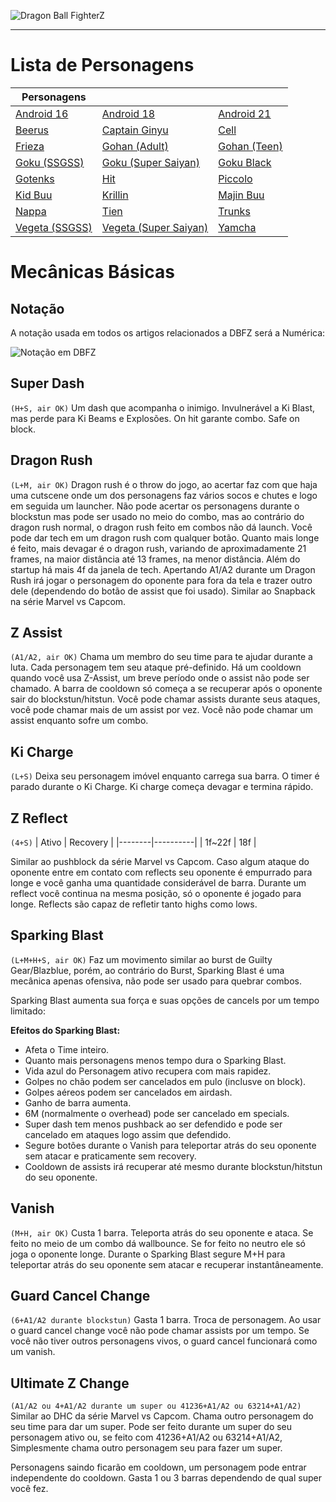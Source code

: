 ![Dragon Ball FighterZ](https://compass-ssl.microsoft.com/assets/47/3d/473df497-8b1f-4d90-bea5-9eee376d1992.jpg?n=Dragon-Ball-FighterZ_GLP-Page-Hero-1084_1920x600_02.jpg)
<!-- TITLE: Dragon Ball Fighter Z -->
<!-- SUBTITLE:Dragon Ball FighterZ é um jogo 3v3 desenvolvido pela Arc System Works baseado na franquia Dragon Ball. O jogo utiliza o mesmo estilo visual de Guilty gear Xrd, onde modelos 3D tentam imitar ao máximo modelos 2D. O jogo roda na Unreal engine 4.-->



---
# Lista de Personagens
| Personagens |  |  |
|---------------------------------------------------------------------------|-----------------------------------------------------------------------------------------|-----------------------------------------------------------------------|
| [Android 16](/jogos/dragon-ball-fighter-z/personagens/Android-16) | [Android 18](/jogos/dragon-ball-fighter-z/personagens/Android-18) | [Android 21](/jogos/dragon-ball-fighter-z/personagens/Android-21) |
| [Beerus](/jogos/dragon-ball-fighter-z/personagens/Beerus) | [Captain Ginyu](/jogos/dragon-ball-fighter-z/personagens/Captain-Ginyu) | [Cell](/jogos/dragon-ball-fighter-z/personagens/Cell) |
| [Frieza](/jogos/dragon-ball-fighter-z/personagens/Frieza) | [Gohan (Adult)](/jogos/dragon-ball-fighter-z/personagens/Gohan-Adult) | [Gohan (Teen)](/jogos/dragon-ball-fighter-z/personagens/Gohan-Teen) |
| [Goku (SSGSS)](/jogos/dragon-ball-fighter-z/personagens/Goku-Blue) | [Goku (Super Saiyan)](/jogos/dragon-ball-fighter-z/personagens/Goku-SSJ) | [Goku Black](/jogos/dragon-ball-fighter-z/personagens/Goku-Black) |
| [Gotenks](/jogos/dragon-ball-fighter-z/personagens/Gotenks) | [Hit](/jogos/dragon-ball-fighter-z/personagens/Hit) | [Piccolo](/jogos/dragon-ball-fighter-z/personagens/Piccolo) |
| [Kid Buu](/jogos/dragon-ball-fighter-z/personagens/Kid-Buu) | [Krillin](/jogos/dragon-ball-fighter-z/personagens/Krillin) | [Majin Buu](/jogos/dragon-ball-fighter-z/personagens/Majin-Buu) |
| [Nappa](/jogos/dragon-ball-fighter-z/personagens/Nappa) | [Tien](/jogos/dragon-ball-fighter-z/personagens/Tien) | [Trunks](/jogos/dragon-ball-fighter-z/personagens/Trunks) |
| [Vegeta (SSGSS)](/jogos/dragon-ball-fighter-z/personagens/Vegeta-Blue) | [Vegeta (Super Saiyan)](/jogos/dragon-ball-fighter-z/personagens/Vegeta-SSJ) | [Yamcha](/jogos/dragon-ball-fighter-z/personagens/Yamcha) |
# Mecânicas Básicas

## Notação
A notação usada em todos os artigos relacionados a DBFZ será a Numérica:

![Notação em DBFZ](https://cdn.discordapp.com/attachments/377253177059442688/410130219316281366/dbfz_notation-01.png)

## Super Dash
`(H+S, air OK)`
Um dash que acompanha o inimigo. Invulnerável a Ki Blast, mas perde para Ki Beams e Explosões. On hit garante combo. Safe on block.

## Dragon Rush
`(L+M, air OK)`
Dragon rush é o throw do jogo, ao acertar faz com que haja uma cutscene onde um dos personagens faz vários socos e chutes e logo em seguida um launcher.
Não pode acertar os personagens durante o blockstun mas pode ser usado no meio do combo, mas ao contrário do dragon rush normal, o dragon rush feito em combos não dá launch.
Você pode dar tech em um dragon rush com qualquer botão.
Quanto mais longe é feito, mais devagar é o dragon rush, variando de aproximadamente 21 frames, na maior distância até 13 frames, na menor distância. Além do startup há mais 4f da janela de tech.
Apertando A1/A2 durante um Dragon Rush irá jogar o personagem do oponente para fora da tela e trazer outro dele (dependendo do botão de assist que foi usado). Similar ao Snapback na série Marvel vs Capcom.

## Z Assist
`(A1/A2, air OK)`
Chama um membro do seu time para te ajudar durante a luta. Cada personagem tem seu ataque pré-definido.
Há um cooldown quando você usa Z-Assist, um breve período onde o assist não pode ser chamado. A barra de cooldown só começa a se recuperar após o oponente sair do blockstun/hitstun.
Você pode chamar assists durante seus ataques, você pode chamar mais de um assist por vez.
Você não pode chamar um assist enquanto sofre um combo.

## Ki Charge
`(L+S)`
Deixa seu personagem imóvel enquanto carrega sua barra. O timer é parado durante o Ki Charge. Ki charge começa devagar e termina rápido.

## Z Reflect
`(4+S)`
| Ativo  | Recovery |
|--------|----------|
| 1f~22f | 18f      |

Similar ao pushblock da série Marvel vs Capcom. Caso algum ataque do oponente entre em contato com reflects seu oponente é empurrado para longe e você ganha uma quantidade considerável de barra. Durante um reflect você continua na mesma posição, só o oponente é jogado para longe. Reflects são capaz de refletir tanto highs como lows.

## Sparking Blast
`(L+M+H+S, air OK)`
Faz um movimento similar ao burst de Guilty Gear/Blazblue, porém, ao contrário do Burst, Sparking Blast é uma mecânica apenas ofensiva, não pode ser usado para quebrar combos.

Sparking Blast aumenta sua força e suas opções de cancels por um tempo limitado:

**Efeitos do Sparking Blast:**
- Afeta o Time inteiro.
- Quanto mais personagens menos tempo dura o Sparking Blast.
- Vida azul do Personagem ativo recupera com mais rapidez.
- Golpes no chão podem ser cancelados em pulo (inclusve on block).
- Golpes aéreos podem ser cancelados em airdash.
- Ganho de barra aumenta.
- 6M (normalmente o overhead) pode ser cancelado em specials.
- Super dash tem menos pushback ao ser defendido e pode ser cancelado em ataques logo assim que defendido.
- Segure botões durante o Vanish para teleportar atrás do seu oponente sem atacar e praticamente sem recovery.
- Cooldown de assists irá recuperar até mesmo durante blockstun/hitstun do seu oponente.

## Vanish
`(M+H, air OK)`
Custa 1 barra. Teleporta atrás do seu oponente e ataca. Se feito no meio de um combo dá wallbounce. Se for feito no neutro ele só joga o oponente longe. Durante o Sparking Blast segure M+H para teleportar atrás do seu oponente sem atacar e recuperar instantâneamente.

## Guard Cancel Change
`(6+A1/A2 durante blockstun)`
Gasta 1 barra. Troca de personagem. Ao usar o guard cancel change você não pode chamar assists por um tempo. Se você não tiver outros personagens vivos, o guard cancel funcionará como um vanish.

## Ultimate Z Change
`(A1/A2 ou 4+A1/A2 durante um super ou 41236+A1/A2 ou 63214+A1/A2)`
Similar ao DHC da série Marvel vs Capcom. Chama outro personagem do seu time para dar um super. Pode ser feito durante um super do seu personagem ativo ou, se feito com 41236+A1/A2 ou 63214+A1/A2, Simplesmente chama outro personagem seu para fazer um super.

Personagens saindo ficarão em cooldown, um personagem pode entrar independente do cooldown. Gasta 1 ou 3 barras dependendo de qual super você fez.